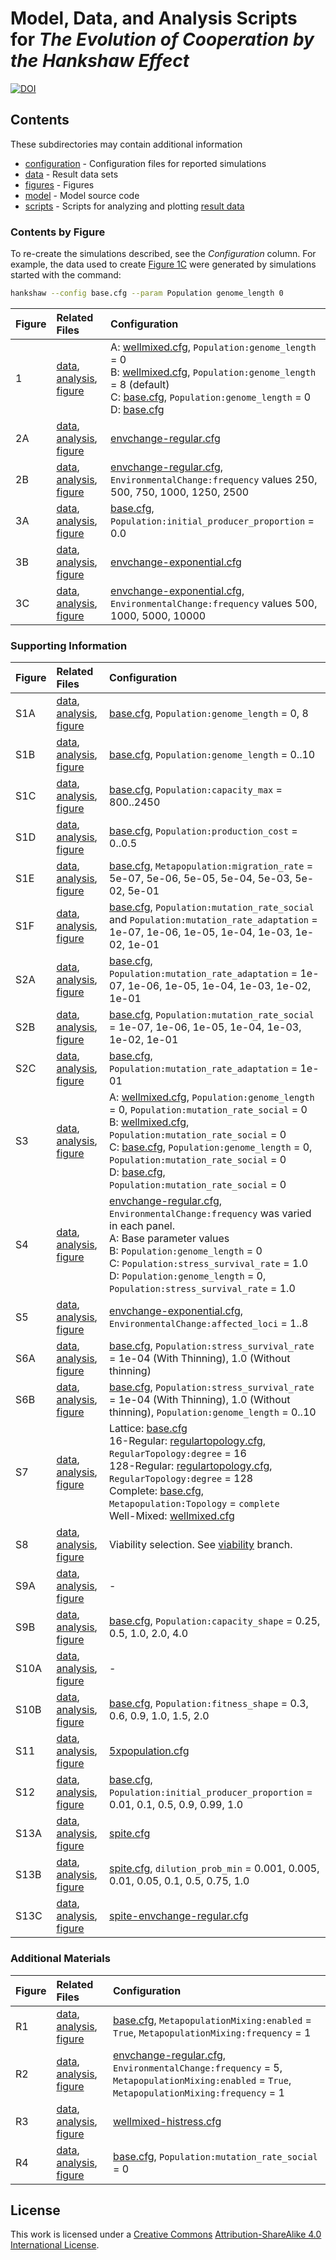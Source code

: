 # Model, Data, and Analysis Scripts for *The Evolution of Cooperation by the Hankshaw Effect*

[![DOI](https://zenodo.org/badge/doi/10.5281/zenodo.50583.svg)](http://dx.doi.org/10.5281/zenodo.50583)


## Contents

These subdirectories may contain additional information

* [configuration](configuration) - Configuration files for reported simulations
* [data](data) - Result data sets
* [figures](figures) - Figures
* [model](model) - Model source code
* [scripts](scripts) - Scripts for analyzing and plotting [result data](data)


### Contents by Figure

To re-create the simulations described, see the *Configuration* column. For example, the data used to create [Figure 1C](figures/Figure1.png) were generated by simulations started with the command:

```sh
hankshaw --config base.cfg --param Population genome_length 0
```

| Figure  | Related Files  | Configuration |
|:--------|:---------------|:--------------|
| 1       | [data](data/lsweep.csv.bz2), [analysis](scripts/figure1.R), [figure](figures/Figure1.png) | A: [wellmixed.cfg](configuration/wellmixed.cfg), `Population:genome_length` = 0<br>B: [wellmixed.cfg](configuration/wellmixed.cfg), `Population:genome_length` = 8 (default)<br>C: [base.cfg](configuration/base.cfg), `Population:genome_length` = 0<br>D: [base.cfg](configuration/base.cfg) |
| 2A      | [data](data/envchange-regular.csv.bz2), [analysis](scripts/plot-envchange-regular.R), [figure](figures/envchange-regular-rep.png) | [envchange-regular.cfg](configuration/envchange-regular.cfg) |
| 2B      | [data](data/envchange-regular.csv.bz2), [analysis](scripts/plot-envchange-regular.R), [figure](figures/envchange-regular-all.png) | [envchange-regular.cfg](configuration/envchange-regular.cfg), `EnvironmentalChange:frequency` values 250, 500, 750, 1000, 1250, 2500 |
| 3A      | [data](data/envchange-control.csv.bz2), [analysis](scripts/plot-envchange-control.R), [figure](figures/envchange-control.png) | [base.cfg](configuration/base.cfg), `Population:initial_producer_proportion` = 0.0 |
| 3B      | [data](data/envchange-exponential-cooppct.csv.bz2), [analysis](scripts/plot-envchange-exponential.R), [figure](figures/envchange-exponential-sample.png) | [envchange-exponential.cfg](configuration/envchange-exponential.cfg) |
| 3C      | [data](data/envchange-exponential-cooppct.csv.bz2), [analysis](scripts/plot-envchange-exponential.R), [figure](figures/envchange-exponential-all.png) | [envchange-exponential.cfg](configuration/envchange-exponential.cfg), `EnvironmentalChange:frequency` values 500, 1000, 5000, 10000 | 

### Supporting Information

| Figure  | Related Files  | Configuration |
|:--------|:---------------|:--------------|
| S1A    | [data](data/lsweep.csv.bz2), [analysis](scripts/plot-genomelengthsweep.R), [figure](figures/genomelengthsweep-sample.png) | [base.cfg](configuration/base.cfg), `Population:genome_length` = 0, 8 |
| S1B    | [data](data/lsweep.csv.bz2), [analysis](scripts/plot-genomelengthsweep.R), [figure](figures/genomelengthsweep-integral.png) | [base.cfg](configuration/base.cfg), `Population:genome_length` = 0..10 |
| S1C    | [data](data/bsweep.csv.bz2), [analysis](scripts/scripts/plot-benefitsweep.R), [figure](figures/benefitsweep-integral.png) | [base.cfg](configuration/base.cfg), `Population:capacity_max` = 800..2450 |
| S1D    | [data](data/csweep.csv.bz2), [analysis](scripts/plot-costsweep-integral.R), [figure](figures/costsweep-integral.png) | [base.cfg](configuration/base.cfg), `Population:production_cost` = 0..0.5 |
| S1E    | [data](data/migrationsweep.csv.bz2), [analysis](scripts/plot-migrationsweep.R), [figure](figures/migrationsweep-integral.png) | [base.cfg](configuration/base.cfg), `Metapopulation:migration_rate` = 5e-07, 5e-06, 5e-05, 5e-04, 5e-03, 5e-02, 5e-01 |
| S1F    | [data](data/mutationsweep.csv.bz2), [analysis](scripts/plot-mutationsweep.R), [figure](figures/mutationsweep-integral.png) | [base.cfg](configuration/base.cfg), `Population:mutation_rate_social` and `Population:mutation_rate_adaptation` = 1e-07, 1e-06, 1e-05, 1e-04, 1e-03, 1e-02, 1e-01 |
| S2A    | [data](data/mutationsweep-adaptive.csv.bz2), [analysis](scripts/plot-mutationsweep-adaptive.R), [figure](figures/mutationsweep-adaptive.png) | [base.cfg](configuration/base.cfg), `Population:mutation_rate_adaptation` = 1e-07, 1e-06, 1e-05, 1e-04, 1e-03, 1e-02, 1e-01 |
| S2B    | [data](data/mutationsweep-adaptive.csv.bz2), [analysis](scripts/plot-mutationsweep-cooperation.R), [figure](figures/mutationsweep-cooperation.png) | [base.cfg](configuration/base.cfg), `Population:mutation_rate_social` = 1e-07, 1e-06, 1e-05, 1e-04, 1e-03, 1e-02, 1e-01 |
| S2C    | [data](data/mutationsweep-adaptive.csv.bz2), [analysis](scripts/plot-mutationsweep-cooperation.R), [figure](figures/mutationsweep-cooperation-mumax.png) | [base.cfg](configuration/base.cfg), `Population:mutation_rate_adaptation` = 1e-01 |
| S3     | [data](data/nosocialmu.csv.bz2), [analysis](scripts/plot-nosocialmu.R), [figure](figures/nosocialmu.png) | A: [wellmixed.cfg](configuration/wellmixed.cfg), `Population:genome_length` = 0, `Population:mutation_rate_social` = 0<br>B: [wellmixed.cfg](configuration/wellmixed.cfg), `Population:mutation_rate_social` = 0<br>C: [base.cfg](configuration/base.cfg), `Population:genome_length` = 0, `Population:mutation_rate_social` = 0<br>D: [base.cfg](configuration/base.cfg), `Population:mutation_rate_social` = 0 |
| S4     | [data](data/envchange-regular-thinnothin.csv.bz2), [analysis](scripts/plot-envchange-regular-thinnothin.R), [figure](figures/envchange-regular-thinnothin.png) | [envchange-regular.cfg](configuration/envchange-regular.cfg), `EnvironmentalChange:frequency` was varied in each panel.<br>A: Base parameter values<br>B: `Population:genome_length` = 0<br>C: `Population:stress_survival_rate` = 1.0<br>D: `Population:genome_length` = 0, `Population:stress_survival_rate` = 1.0 |
| S5     | [data](data/envchange-exponential-strength-cooppct.csv.bz2), [analysis](scripts/plot-envchange-exponential-strength.R), [figure](figures/envchange-exponential-strength-integral.png) | [envchange-exponential.cfg](configuration/envchange-exponential.cfg), `EnvironmentalChange:affected_loci` = 1..8 |
| S6A    | [data](data/thinnothin.csv.bz2), [analysis](scripts/plot-thinnothin.R), [figure](figures/thinnothin.png) | [base.cfg](configuration/base.cfg), `Population:stress_survival_rate` = 1e-04 (With Thinning), 1.0 (Without thinning) |
| S6B    | [data](data/thinnothin.csv.bz2), [analysis](scripts/plot-thinnothin.R), [figure](figures/thinnothin-integral.png) | [base.cfg](configuration/base.cfg), `Population:stress_survival_rate` = 1e-04 (With Thinning), 1.0 (Without thinning), `Population:genome_length` = 0..10 |
| S7     | [data](data/migration-topology.csv.bz2), [analysis](scripts/plot-migration-topology.R), [figure](figures/migration-topology.png) | Lattice: [base.cfg](configuration/base.cfg)<br>16-Regular: [regulartopology.cfg](configuration/regulartopology.cfg), `RegularTopology:degree` = 16<br>128-Regular: [regulartopology.cfg](configuration/regulartopology.cfg), `RegularTopology:degree` = 128<br>Complete: [base.cfg](configuration/base.cfg), `Metapopulation:Topology` = `complete`<br>Well-Mixed: [wellmixed.cfg](configuration/wellmixed.cfg) |
| S8     | [data](data/viability-selection.csv.bz2), [analysis](scripts/plot-viability-selection.R), [figure](figures/viability-selection.png) | Viability selection. See [viability](https://github.com/briandconnelly/hankshaweffect/tree/viability/) branch. |
| S9A    | [data](data/benefitgamma.csv.bz2), [analysis](scripts/plot-benefitgamma.R), [figure](figures/benefitgamma-gamma.png) | - |
| S9B    | [data](data/benefitgamma.csv.bz2), [analysis](scripts/plot-benefitgamma.R), [figure](figures/benefitgamma-integral.png) | [base.cfg](configuration/base.cfg), `Population:capacity_shape` = 0.25, 0.5, 1.0, 2.0, 4.0 |
| S10A   | [data](data/fitnessgamma.csv.bz2), [analysis](scripts/plot-fitnessgamma.R), [figure](figures/fitnessgamma-gamma.png) | - |
| S10B   | [data](data/fitnessgamma.csv.bz2), [analysis](scripts/plot-fitnessgamma.R), [figure](figures/fitnessgamma-integral.png) | [base.cfg](configuration/base.cfg), `Population:fitness_shape` = 0.3, 0.6, 0.9, 1.0, 1.5, 2.0 |
| S11    | [data](data/5xpopulation.csv.bz2), [analysis](scripts/plot-5xpopulation.R), [figure](figures/5xpopulation.png) | [5xpopulation.cfg](configuration/5xpopulation.cfg) |
| S12    | [data](data/p0sweep.csv.bz2), [analysis](scripts/plot-p0sweep.R), [figure](figures/p0sweep-integral.png) | [base.cfg](configuration/base.cfg), `Population:initial_producer_proportion` = 0.01, 0.1, 0.5, 0.9, 0.99, 1.0 |
| S13A   | [data](data/spite-dilution.csv.bz2), [analysis](scripts/plot-spite-dilution.R]), [figure](figures/spite-avg-proportion.png) | [spite.cfg](configuration/spite.cfg) |
| S13B   | [data](data/spite-dilution.csv.bz2), [analysis](scripts/plot-spite-dilution.R]), [figure](figures/spite-dilution.png) | [spite.cfg](configuration/spite.cfg), `dilution_prob_min` = 0.001, 0.005, 0.01, 0.05, 0.1, 0.5, 0.75, 1.0 |
| S13C   | [data](data/spite-envchange.csv.bz2), [analysis](scripts/plot-spite-envchange.R), [figure](figures/spite-envchange-sample.png) | [spite-envchange-regular.cfg](configuration/spite-envchange-regular.cfg) |

### Additional Materials

| Figure  | Related Files  | Configuration |
|:--------|:---------------|:--------------|
| R1      | [data](data/poolingsweep.csv.bz2), [analysis](scripts/plot-pooling.R), [figure](figures/poolingnopooling.png) | [base.cfg](configuration/base.cfg), `MetapopulationMixing:enabled` = `True`, `MetapopulationMixing:frequency` = 1 |
| R2      | [data](data/envchange-regular-pooling.csv.bz2), [analysis](scripts/plot-envchange-regular-pooling.R), [figure](figures/envchange-regular-pooling.png) | [envchange-regular.cfg](configuration/envchange-regular.cfg), `EnvironmentalChange:frequency` = 5, `MetapopulationMixing:enabled` = `True`, `MetapopulationMixing:frequency` = 1 |
| R3      | [data](data/wellmixed-histress.csv.bz2), [analysis](scripts/plot-wellmixed-histress.R), [figure](figures/wellmixed-histress.png) | [wellmixed-histress.cfg](configuration/wellmixed-histress.cfg) |
| R4      | [data](data/nosocialmu.csv.bz2), [analysis](scripts/plot-nosocialmu.R), [figure](figures/nosocialmu-trajectories.png) | [base.cfg](configuration/base.cfg), `Population:mutation_rate_social` = 0 |


## License

This work is licensed under a [Creative Commons](http://creativecommons.org) [Attribution-ShareAlike 4.0 International License](http://creativecommons.org/licenses/by-sa/4.0/).

